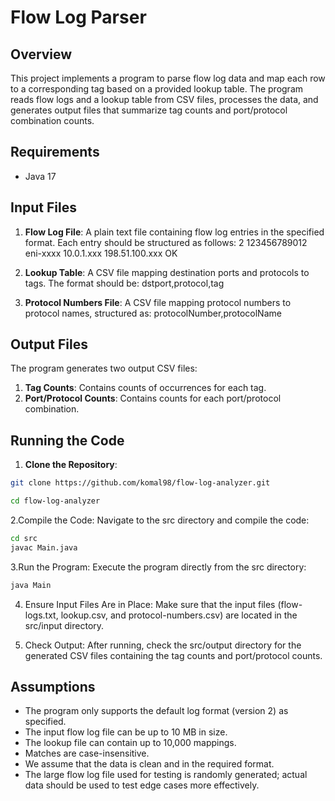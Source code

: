 # Flow Log Parser

## Overview
This project implements a program to parse flow log data and map each row to a corresponding tag based on a provided lookup table. The program reads flow logs and a lookup table from CSV files, processes the data, and generates output files that summarize tag counts and port/protocol combination counts.

## Requirements
- Java 17
  
## Input Files
1. **Flow Log File**: A plain text file containing flow log entries in the specified format. Each entry should be structured as follows:
   2 123456789012 eni-xxxx 10.0.1.xxx 198.51.100.xxx <dstPort> <srcPort> <protocolNumber> <otherFields> <startTime> <endTime> <action> OK

2. **Lookup Table**: A CSV file mapping destination ports and protocols to tags. The format should be:
   dstport,protocol,tag

3. **Protocol Numbers File**: A CSV file mapping protocol numbers to protocol names, structured as:
    protocolNumber,protocolName

## Output Files
The program generates two output CSV files:

1. **Tag Counts**: Contains counts of occurrences for each tag.
2. **Port/Protocol Counts**: Contains counts for each port/protocol combination.

## Running the Code
1. **Clone the Repository**:
```bash
git clone https://github.com/komal98/flow-log-analyzer.git
```
```bash
cd flow-log-analyzer
```
2.Compile the Code: Navigate to the src directory and compile the code:
  ```bash
  cd src
  javac Main.java
  ```
3.Run the Program: Execute the program directly from the src directory:
  ```bash
  java Main
  ```
4. Ensure Input Files Are in Place: Make sure that the input files (flow-logs.txt, lookup.csv, and protocol-numbers.csv) are located in the src/input directory.

5. Check Output: After running, check the src/output directory for the generated CSV files containing the tag counts and port/protocol counts.



## Assumptions
- The program only supports the default log format (version 2) as specified.
- The input flow log file can be up to 10 MB in size.
- The lookup file can contain up to 10,000 mappings.
- Matches are case-insensitive.
- We assume that the data is clean and in the required format.
- The large flow log file used for testing is randomly generated; actual data should be used to test edge cases more effectively.
